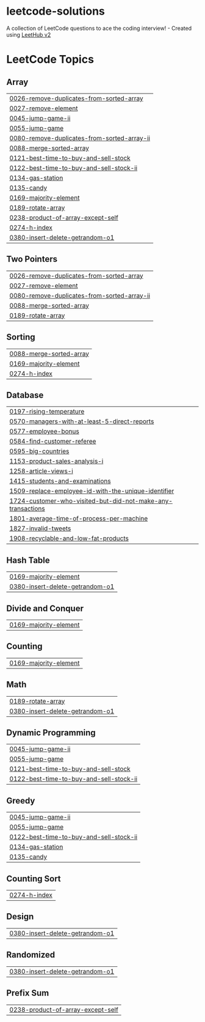 # leetcode-solutions
A collection of LeetCode questions to ace the coding interview! - Created using [LeetHub v2](https://github.com/arunbhardwaj/LeetHub-2.0)

<!---LeetCode Topics Start-->
# LeetCode Topics
## Array
|  |
| ------- |
| [0026-remove-duplicates-from-sorted-array](https://github.com/AMahi1998/leetcode-solutions/tree/master/0026-remove-duplicates-from-sorted-array) |
| [0027-remove-element](https://github.com/AMahi1998/leetcode-solutions/tree/master/0027-remove-element) |
| [0045-jump-game-ii](https://github.com/AMahi1998/leetcode-solutions/tree/master/0045-jump-game-ii) |
| [0055-jump-game](https://github.com/AMahi1998/leetcode-solutions/tree/master/0055-jump-game) |
| [0080-remove-duplicates-from-sorted-array-ii](https://github.com/AMahi1998/leetcode-solutions/tree/master/0080-remove-duplicates-from-sorted-array-ii) |
| [0088-merge-sorted-array](https://github.com/AMahi1998/leetcode-solutions/tree/master/0088-merge-sorted-array) |
| [0121-best-time-to-buy-and-sell-stock](https://github.com/AMahi1998/leetcode-solutions/tree/master/0121-best-time-to-buy-and-sell-stock) |
| [0122-best-time-to-buy-and-sell-stock-ii](https://github.com/AMahi1998/leetcode-solutions/tree/master/0122-best-time-to-buy-and-sell-stock-ii) |
| [0134-gas-station](https://github.com/AMahi1998/leetcode-solutions/tree/master/0134-gas-station) |
| [0135-candy](https://github.com/AMahi1998/leetcode-solutions/tree/master/0135-candy) |
| [0169-majority-element](https://github.com/AMahi1998/leetcode-solutions/tree/master/0169-majority-element) |
| [0189-rotate-array](https://github.com/AMahi1998/leetcode-solutions/tree/master/0189-rotate-array) |
| [0238-product-of-array-except-self](https://github.com/AMahi1998/leetcode-solutions/tree/master/0238-product-of-array-except-self) |
| [0274-h-index](https://github.com/AMahi1998/leetcode-solutions/tree/master/0274-h-index) |
| [0380-insert-delete-getrandom-o1](https://github.com/AMahi1998/leetcode-solutions/tree/master/0380-insert-delete-getrandom-o1) |
## Two Pointers
|  |
| ------- |
| [0026-remove-duplicates-from-sorted-array](https://github.com/AMahi1998/leetcode-solutions/tree/master/0026-remove-duplicates-from-sorted-array) |
| [0027-remove-element](https://github.com/AMahi1998/leetcode-solutions/tree/master/0027-remove-element) |
| [0080-remove-duplicates-from-sorted-array-ii](https://github.com/AMahi1998/leetcode-solutions/tree/master/0080-remove-duplicates-from-sorted-array-ii) |
| [0088-merge-sorted-array](https://github.com/AMahi1998/leetcode-solutions/tree/master/0088-merge-sorted-array) |
| [0189-rotate-array](https://github.com/AMahi1998/leetcode-solutions/tree/master/0189-rotate-array) |
## Sorting
|  |
| ------- |
| [0088-merge-sorted-array](https://github.com/AMahi1998/leetcode-solutions/tree/master/0088-merge-sorted-array) |
| [0169-majority-element](https://github.com/AMahi1998/leetcode-solutions/tree/master/0169-majority-element) |
| [0274-h-index](https://github.com/AMahi1998/leetcode-solutions/tree/master/0274-h-index) |
## Database
|  |
| ------- |
| [0197-rising-temperature](https://github.com/AMahi1998/leetcode-solutions/tree/master/0197-rising-temperature) |
| [0570-managers-with-at-least-5-direct-reports](https://github.com/AMahi1998/leetcode-solutions/tree/master/0570-managers-with-at-least-5-direct-reports) |
| [0577-employee-bonus](https://github.com/AMahi1998/leetcode-solutions/tree/master/0577-employee-bonus) |
| [0584-find-customer-referee](https://github.com/AMahi1998/leetcode-solutions/tree/master/0584-find-customer-referee) |
| [0595-big-countries](https://github.com/AMahi1998/leetcode-solutions/tree/master/0595-big-countries) |
| [1153-product-sales-analysis-i](https://github.com/AMahi1998/leetcode-solutions/tree/master/1153-product-sales-analysis-i) |
| [1258-article-views-i](https://github.com/AMahi1998/leetcode-solutions/tree/master/1258-article-views-i) |
| [1415-students-and-examinations](https://github.com/AMahi1998/leetcode-solutions/tree/master/1415-students-and-examinations) |
| [1509-replace-employee-id-with-the-unique-identifier](https://github.com/AMahi1998/leetcode-solutions/tree/master/1509-replace-employee-id-with-the-unique-identifier) |
| [1724-customer-who-visited-but-did-not-make-any-transactions](https://github.com/AMahi1998/leetcode-solutions/tree/master/1724-customer-who-visited-but-did-not-make-any-transactions) |
| [1801-average-time-of-process-per-machine](https://github.com/AMahi1998/leetcode-solutions/tree/master/1801-average-time-of-process-per-machine) |
| [1827-invalid-tweets](https://github.com/AMahi1998/leetcode-solutions/tree/master/1827-invalid-tweets) |
| [1908-recyclable-and-low-fat-products](https://github.com/AMahi1998/leetcode-solutions/tree/master/1908-recyclable-and-low-fat-products) |
## Hash Table
|  |
| ------- |
| [0169-majority-element](https://github.com/AMahi1998/leetcode-solutions/tree/master/0169-majority-element) |
| [0380-insert-delete-getrandom-o1](https://github.com/AMahi1998/leetcode-solutions/tree/master/0380-insert-delete-getrandom-o1) |
## Divide and Conquer
|  |
| ------- |
| [0169-majority-element](https://github.com/AMahi1998/leetcode-solutions/tree/master/0169-majority-element) |
## Counting
|  |
| ------- |
| [0169-majority-element](https://github.com/AMahi1998/leetcode-solutions/tree/master/0169-majority-element) |
## Math
|  |
| ------- |
| [0189-rotate-array](https://github.com/AMahi1998/leetcode-solutions/tree/master/0189-rotate-array) |
| [0380-insert-delete-getrandom-o1](https://github.com/AMahi1998/leetcode-solutions/tree/master/0380-insert-delete-getrandom-o1) |
## Dynamic Programming
|  |
| ------- |
| [0045-jump-game-ii](https://github.com/AMahi1998/leetcode-solutions/tree/master/0045-jump-game-ii) |
| [0055-jump-game](https://github.com/AMahi1998/leetcode-solutions/tree/master/0055-jump-game) |
| [0121-best-time-to-buy-and-sell-stock](https://github.com/AMahi1998/leetcode-solutions/tree/master/0121-best-time-to-buy-and-sell-stock) |
| [0122-best-time-to-buy-and-sell-stock-ii](https://github.com/AMahi1998/leetcode-solutions/tree/master/0122-best-time-to-buy-and-sell-stock-ii) |
## Greedy
|  |
| ------- |
| [0045-jump-game-ii](https://github.com/AMahi1998/leetcode-solutions/tree/master/0045-jump-game-ii) |
| [0055-jump-game](https://github.com/AMahi1998/leetcode-solutions/tree/master/0055-jump-game) |
| [0122-best-time-to-buy-and-sell-stock-ii](https://github.com/AMahi1998/leetcode-solutions/tree/master/0122-best-time-to-buy-and-sell-stock-ii) |
| [0134-gas-station](https://github.com/AMahi1998/leetcode-solutions/tree/master/0134-gas-station) |
| [0135-candy](https://github.com/AMahi1998/leetcode-solutions/tree/master/0135-candy) |
## Counting Sort
|  |
| ------- |
| [0274-h-index](https://github.com/AMahi1998/leetcode-solutions/tree/master/0274-h-index) |
## Design
|  |
| ------- |
| [0380-insert-delete-getrandom-o1](https://github.com/AMahi1998/leetcode-solutions/tree/master/0380-insert-delete-getrandom-o1) |
## Randomized
|  |
| ------- |
| [0380-insert-delete-getrandom-o1](https://github.com/AMahi1998/leetcode-solutions/tree/master/0380-insert-delete-getrandom-o1) |
## Prefix Sum
|  |
| ------- |
| [0238-product-of-array-except-self](https://github.com/AMahi1998/leetcode-solutions/tree/master/0238-product-of-array-except-self) |
<!---LeetCode Topics End-->